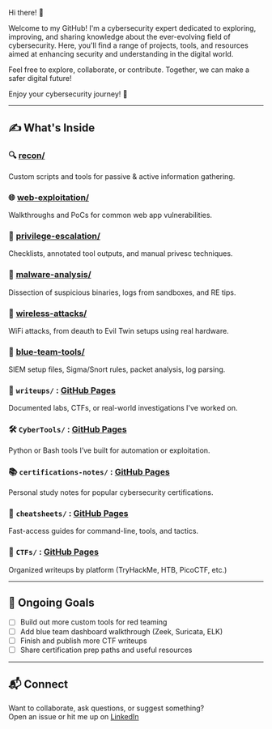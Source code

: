 Hi there! 👋

Welcome to my GitHub! I'm a cybersecurity expert dedicated to exploring, improving, and sharing knowledge about the ever-evolving field of cybersecurity. Here, you'll find a range of projects, tools, and resources aimed at enhancing security and understanding in the digital world.

Feel free to explore, collaborate, or contribute. Together, we can make a safer digital future!

Enjoy your cybersecurity journey! 🚀


---

## ✍️ What's Inside

### 🔍 [recon/](https://github.com/chouaibkhadraoui/recon)
Custom scripts and tools for passive & active information gathering.

### 🌐 [web-exploitation/](https://github.com/chouaibkhadraoui/web-exploitation)
Walkthroughs and PoCs for common web app vulnerabilities.

### 🧱 [privilege-escalation/](https://github.com/chouaibkhadraoui/privilege-escalation)
Checklists, annotated tool outputs, and manual privesc techniques.

### 🧬 [malware-analysis/](https://github.com/chouaibkhadraoui/malware-analysis)
Dissection of suspicious binaries, logs from sandboxes, and RE tips.

### 📡 [wireless-attacks/](https://github.com/chouaibkhadraoui/wireless-attacks)
WiFi attacks, from deauth to Evil Twin setups using real hardware.

### 🔵 [blue-team-tools/](https://github.com/chouaibkhadraoui/blue-team-tools)
SIEM setup files, Sigma/Snort rules, packet analysis, log parsing.

### 📝 `writeups/` : [GitHub Pages](https://pages.github.com/)
Documented labs, CTFs, or real-world investigations I've worked on.

### 🛠️ `CyberTools/` : [GitHub Pages](https://pages.github.com/)
Python or Bash tools I’ve built for automation or exploitation.

### 📚 `certifications-notes/` : [GitHub Pages](https://pages.github.com/)
Personal study notes for popular cybersecurity certifications.

### 🧾 `cheatsheets/` : [GitHub Pages](https://pages.github.com/)
Fast-access guides for command-line, tools, and tactics.

### 🎯 `CTFs/` : [GitHub Pages](https://pages.github.com/)
Organized writeups by platform (TryHackMe, HTB, PicoCTF, etc.)

---

## 🚧 Ongoing Goals

- [ ] Build out more custom tools for red teaming  
- [ ] Add blue team dashboard walkthrough (Zeek, Suricata, ELK)  
- [ ] Finish and publish more CTF writeups  
- [ ] Share certification prep paths and useful resources  

---

## 📬 Connect

Want to collaborate, ask questions, or suggest something?  
Open an issue or hit me up on [LinkedIn](https://www.linkedin.com/in/chouaib-khadraoui-82005814a/) 


